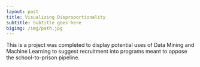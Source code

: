 ```yaml
---
layout: post
title: Visualizing Disproportionality
subtitle: Subtitle goes here
bigimg: /img/path.jpg
---
```


This is a project was completed to display potential uses of Data Mining and Machine Learning to suggest recruitment into programs meant to oppose the school-to-prison pipeline.

